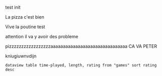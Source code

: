 test init


La pizza c'est bien

Vive la poutine test

attention il va y avoir des probleme 

pizzzzzzzzzzzzzzzzzaaaaaaaaaaaaaaaaaaaaaaaaaaaaaaa
CA VA PETER


kniugiuwnvdijn

```dataview table time-played, length, rating from "games" sort rating desc ```



